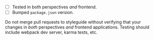 - [ ] Tested in both perspectives _and_ frontend.
- [ ] Bumped `package.json` version.

Do not merge pull requests to styleguide without verifying that your changes in _both_ perspectives _and_ frontend applications. Testing should include webpack dev server, karma tests, etc.
